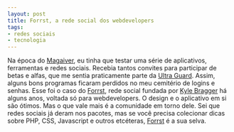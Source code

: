 ```yaml
---
layout: post
title: Forrst, a rede social dos webdevelopers
tags:
- redes sociais
- tecnologia
---
```


Na época do [Magaiver](http://colunistas.ig.com.br/magaiver/), eu tinha que testar uma série de aplicativos, ferramentas e redes sociais. Recebia tantos convites para participar de betas e alfas, que me sentia praticamente parte da [Ultra Guard](http://en.wikipedia.org/wiki/Ultra_Seven). Assim, alguns bons programas ficaram perdidos no meu cemitério de logins e senhas. Esse foi o caso do [Forrst](http://forrst.com/), rede social fundada por [Kyle Bragger](http://kylewritescode.com/) há alguns anos, voltada só para webdevelopers. O design e o aplicativo em si são ótimos. Mas o que vale mais é a comunidade em torno dele. Sei que redes sociais já deram nos pacotes, mas se você precisa colecionar dicas sobre PHP, CSS, Javascript e outros etcéteras, [Forrst](http://forrst.com/) é a sua selva.
